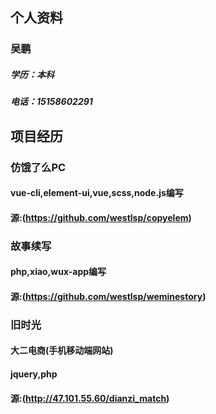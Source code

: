 ## 个人资料
### 吴鹏
##### 学历：本科 
##### 电话：15158602291

## 项目经历
### 仿饿了么PC
#### vue-cli,element-ui,vue,scss,node.js编写
#### 源:(https://github.com/westlsp/copyelem)
### 故事续写
#### php,xiao,wux-app编写
#### 源:(https://github.com/westlsp/weminestory)
### 旧时光
#### 大二电商(手机移动端网站)
#### jquery,php
#### 源:(http://47.101.55.60/dianzi_match)

